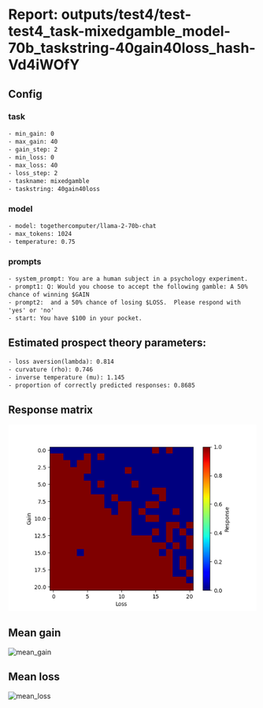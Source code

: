 # Report: outputs/test4/test-test4_task-mixedgamble_model-70b_taskstring-40gain40loss_hash-Vd4iWOfY
## Config

### task

    - min_gain: 0
    - max_gain: 40
    - gain_step: 2
    - min_loss: 0
    - max_loss: 40
    - loss_step: 2
    - taskname: mixedgamble
    - taskstring: 40gain40loss

### model

    - model: togethercomputer/llama-2-70b-chat
    - max_tokens: 1024
    - temperature: 0.75

### prompts

    - system_prompt: You are a human subject in a psychology experiment. 
    - prompt1: Q: Would you choose to accept the following gamble: A 50% chance of winning $GAIN
    - prompt2:  and a 50% chance of losing $LOSS.  Please respond with 'yes' or 'no'
    - start: You have $100 in your pocket. 

## Estimated prospect theory parameters:

    - loss aversion(lambda): 0.814
    - curvature (rho): 0.746
    - inverse temperature (mu): 1.145
    - proportion of correctly predicted responses: 0.8685                    
## Response matrix
![respmat](respmat.png)

## Mean gain
![mean_gain](mean_gain.png)

## Mean loss
![mean_loss](mean_loss.png)

